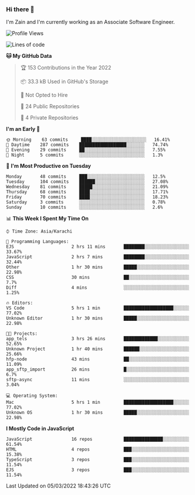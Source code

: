 ### Hi there 👋

I'm Zain and I'm currently working as an Associate Software Engineer.

<!--START_SECTION:waka-->
![Profile Views](http://img.shields.io/badge/Profile%20Views-6-blue)

![Lines of code](https://img.shields.io/badge/From%20Hello%20World%20I%27ve%20Written-3%20Million%20lines%20of%20code-blue)

**🐱 My GitHub Data** 

> 🏆 153 Contributions in the Year 2022
 > 
> 📦 33.3 kB Used in GitHub's Storage 
 > 
> 🚫 Not Opted to Hire
 > 
> 📜 24 Public Repositories 
 > 
> 🔑 4 Private Repositories  
 > 
**I'm an Early 🐤** 

```text
🌞 Morning    63 commits     ████░░░░░░░░░░░░░░░░░░░░░   16.41% 
🌆 Daytime    287 commits    ██████████████████░░░░░░░   74.74% 
🌃 Evening    29 commits     ██░░░░░░░░░░░░░░░░░░░░░░░   7.55% 
🌙 Night      5 commits      ░░░░░░░░░░░░░░░░░░░░░░░░░   1.3%

```
📅 **I'm Most Productive on Tuesday** 

```text
Monday       48 commits     ███░░░░░░░░░░░░░░░░░░░░░░   12.5% 
Tuesday      104 commits    ██████░░░░░░░░░░░░░░░░░░░   27.08% 
Wednesday    81 commits     █████░░░░░░░░░░░░░░░░░░░░   21.09% 
Thursday     68 commits     ████░░░░░░░░░░░░░░░░░░░░░   17.71% 
Friday       70 commits     ████░░░░░░░░░░░░░░░░░░░░░   18.23% 
Saturday     3 commits      ░░░░░░░░░░░░░░░░░░░░░░░░░   0.78% 
Sunday       10 commits     ░░░░░░░░░░░░░░░░░░░░░░░░░   2.6%

```


📊 **This Week I Spent My Time On** 

```text
⌚︎ Time Zone: Asia/Karachi

💬 Programming Languages: 
EJS                      2 hrs 11 mins       ████████░░░░░░░░░░░░░░░░░   33.67% 
JavaScript               2 hrs 7 mins        ████████░░░░░░░░░░░░░░░░░   32.44% 
Other                    1 hr 30 mins        █████░░░░░░░░░░░░░░░░░░░░   22.98% 
CSS                      30 mins             ██░░░░░░░░░░░░░░░░░░░░░░░   7.7% 
Diff                     4 mins              ░░░░░░░░░░░░░░░░░░░░░░░░░   1.25%

🔥 Editors: 
VS Code                  5 hrs 1 min         ███████████████████░░░░░░   77.02% 
Unknown Editor           1 hr 30 mins        █████░░░░░░░░░░░░░░░░░░░░   22.98%

🐱‍💻 Projects: 
app_tels                 3 hrs 26 mins       █████████████░░░░░░░░░░░░   52.65% 
Unknown Project          1 hr 40 mins        ██████░░░░░░░░░░░░░░░░░░░   25.66% 
hfp-node                 43 mins             ██░░░░░░░░░░░░░░░░░░░░░░░   11.09% 
app_sftp_import          26 mins             █░░░░░░░░░░░░░░░░░░░░░░░░   6.7% 
sftp-async               11 mins             ░░░░░░░░░░░░░░░░░░░░░░░░░   3.04%

💻 Operating System: 
Mac                      5 hrs 1 min         ███████████████████░░░░░░   77.02% 
Unknown OS               1 hr 30 mins        █████░░░░░░░░░░░░░░░░░░░░   22.98%

```

**I Mostly Code in JavaScript** 

```text
JavaScript               16 repos            ███████████████░░░░░░░░░░   61.54% 
HTML                     4 repos             ███░░░░░░░░░░░░░░░░░░░░░░   15.38% 
TypeScript               3 repos             ███░░░░░░░░░░░░░░░░░░░░░░   11.54% 
EJS                      3 repos             ███░░░░░░░░░░░░░░░░░░░░░░   11.54%

```



 Last Updated on 05/03/2022 18:43:26 UTC
<!--END_SECTION:waka-->

<!--
**ZainAmjad68/ZainAmjad68** is a ✨ _special_ ✨ repository because its `README.md` (this file) appears on your GitHub profile.

Here are some ideas to get you started:

- 🔭 I’m currently working on ...
- 🌱 I’m currently learning ...
- 👯 I’m looking to collaborate on ...
- 🤔 I’m looking for help with ...
- 💬 Ask me about ...
- 📫 How to reach me: ...
- 😄 Pronouns: ...
- ⚡ Fun fact: ...
-->
